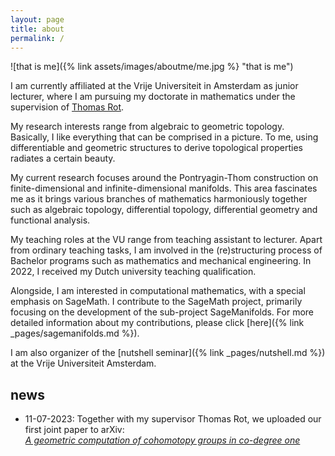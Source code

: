 ```yaml
---
layout: page
title: about
permalink: /
---
```


![that is me]({% link assets/images/aboutme/me.jpg %} "that is me")

I am currently affiliated at the Vrije Universiteit in Amsterdam as junior lecturer, where I am pursuing my doctorate in mathematics under the supervision of [Thomas Rot](http://www.few.vu.nl/~trt800/).

My research interests range from algebraic to geometric topology.
Basically, I like everything that can be comprised in a picture.
To me, using differentiable and geometric structures to derive topological properties radiates a certain beauty.

My current research focuses around the Pontryagin-Thom construction on finite-dimensional and infinite-dimensional manifolds.
This area fascinates me as it brings various branches of mathematics harmoniously together such as algebraic topology, differential topology, differential geometry and functional analysis.

My teaching roles at the VU range from teaching assistant to lecturer.
Apart from ordinary teaching tasks, I am involved in the (re)structuring process of Bachelor programs such as mathematics and mechanical engineering.
In 2022, I received my Dutch university teaching qualification.

Alongside, I am interested in computational mathematics, with a special emphasis on SageMath.
I contribute to the SageMath project, primarily focusing on the development of the sub-project SageManifolds.
For more detailed information about my contributions, please click [here]({% link _pages/sagemanifolds.md %}).

I am also organizer of the [nutshell seminar]({% link _pages/nutshell.md %}) at the Vrije Universiteit Amsterdam.

news
----

*   11-07-2023: Together with my supervisor Thomas Rot, we uploaded our first joint paper to arXiv:  
    [*A geometric computation of cohomotopy groups in co-degree one*](https://doi.org/10.48550/arXiv.2307.03805)